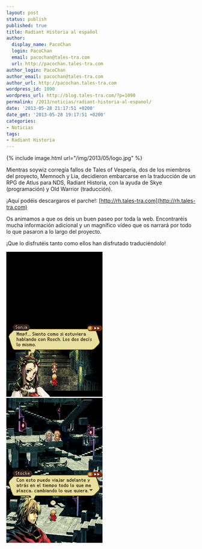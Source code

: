 ```yaml
---
layout: post
status: publish
published: true
title: Radiant Historia al español
author:
  display_name: PacoChan
  login: PacoChan
  email: pacochan@tales-tra.com
  url: http://pacochan.tales-tra.com
author_login: PacoChan
author_email: pacochan@tales-tra.com
author_url: http://pacochan.tales-tra.com
wordpress_id: 1090
wordpress_url: http://blog.tales-tra.com/?p=1090
permalink: /2013/noticias/radiant-historia-al-espanol/
date: '2013-05-28 21:17:51 +0200'
date_gmt: '2013-05-28 19:17:51 +0200'
categories:
- Noticias
tags:
- Radiant Historia
---
```

{% include image.html url="/img/2013/05/logo.jpg" %}

Mientras soywiz corregía fallos de Tales of Vesperia, dos de los miembros del proyecto, Memnoch y Lia,
decidieron embarcarse en la traducción de un RPG de Atlus para NDS, Radiant Historia, con la ayuda de
Skye (programación) y Old Warrior (traducción).

¡Aquí podéis descargaros el parche!: [http://rh.tales-tra.com](http://rh.tales-tra.com)

Os animamos a que os deis un buen paseo por toda la web. Encontraréis mucha información adicional
y un magnífico vídeo que os narrará por todo lo que pasaron a lo largo del proyecto.

¡Que lo disfrutéis tanto como ellos han disfrutado traduciéndolo!

![Radiant Historia](/img/2013/05/RH-14.png)
![Radiant Historia](/img/2013/05/rh25.png)

